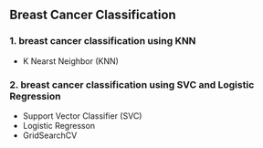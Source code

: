 ## Breast Cancer Classification 
### 1. breast cancer classification using KNN
- K Nearst Neighbor (KNN)
### 2. breast cancer classification using SVC and Logistic Regression
- Support Vector Classifier (SVC)
- Logistic Regresson
- GridSearchCV
